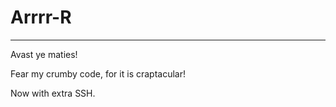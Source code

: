 # Arrrr-R
-----------------

Avast ye maties!

Fear my crumby code, for it is craptacular!

Now with extra SSH.